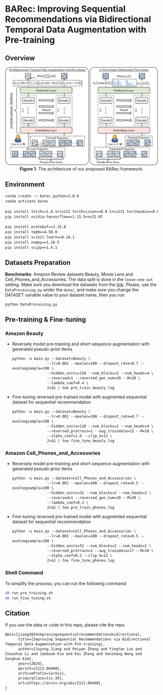 # BARec: Improving Sequential Recommendations via Bidirectional Temporal Data Augmentation with Pre-training

## Overview

<p align="center">
  <img src="BARec.jpg" alt="The architecture of our proposed BARec framework" width="700">
  <br>
  <b>Figure 1.</b> The architecture of our proposed BARec framework.
</p>

## Environment

```bash
conda create -n barec python=3.8.8
conda activate barec

pip install torch==1.8.1+cu111 torchvision==0.9.1+cu111 torchaudio==0.8.1 -f https://download.pytorch.org/whl/torch_stable.html
pip install nvidia-tensorflow==1.15.5+nv21.07

pip install protobuf==3.15.8
pip install tqdm==4.58.0
pip install scikit-learn==0.24.1
pip install numpy==1.18.5
pip install scipy==1.4.1
```

## Datasets Preparation
**Benchmarks**: Amazon Review datasets Beauty, Movie Lens and Cell_Phones_and_Accessories. 
The data split is done in the `leave-one-out` setting. Make sure you download the datasets from the [link](https://cseweb.ucsd.edu/~jmcauley/datasets/amazon/links.html). Please, use the `DataProcessing.py` under the `data/`, and make sure you change the DATASET variable value to your dataset name, then you run:

```
python DataProcessing.py
```

## Pre-training & Fine-tuning
### Amazon Beauty 
* Reversely model pre-training and short sequence augmentation with generated pseudo-prior items
    ```
    python -u main.py --dataset=Beauty \
                    --lr=0.001 --maxlen=100 --dropout_rate=0.7 --evalnegsample=100 \
                    --hidden_units=128 --num_blocks=2 --num_heads=4 \
                    --reversed=1 --reversed_gen_num=20 --M=20 \
                    --lambda_coef=0.4 \
                    2>&1 | tee pre_train_beauty.log   
    ```
* Fine-tuning reversed pre-trained model with augmented sequential dataset for sequential recommendation
    ```
    python -u main.py --dataset=Beauty \
                    --lr=0.001 --maxlen=100 --dropout_rate=0.7 --evalnegsample=100 \
                    --hidden_units=128 --num_blocks=2 --num_heads=4 \
                    --reversed_pretrain=1 --aug_traindata=15 --M=18 \
                    --alpha_coef=1.0 --clip_k=12 \
                    2>&1 | tee fine_tune_beauty.log
    ```

### Amazon Cell_Phones_and_Accessories
* Reversely model pre-training and short sequence augmentation with generated pseudo-prior items
    ```
    python -u main.py --dataset=Cell_Phones_and_Accessories \
                    --lr=0.001 --maxlen=100 --dropout_rate=0.5 --evalnegsample=100 \
                    --hidden_units=32 --num_blocks=2 --num_heads=2 \
                    --reversed=1 --reversed_gen_num=20 --M=20 \
                    --lambda_coef=0.3 \
                    2>&1 | tee pre_train_phones.log
    ```
* Fine-tuning reversed pre-trained model with augmented sequential dataset for sequential recommendation
    ```
    python -u main.py --dataset=Cell_Phones_and_Accessories \
                    --lr=0.001 --maxlen=100 --dropout_rate=0.5 --evalnegsample=100 \
                    --hidden_units=32 --num_blocks=2 --num_heads=2 \
                    --reversed_pretrain=1 --aug_traindata=17 --M=18 \
                    --alpha_coef=0.2 --clip_k=12 \
                    2>&1 | tee fine_tune_phones.log
    ```

### Shell Command
To simplify the process, you can run the following command:

```bash
sh run_pre_training.sh 
sh run_fine_tuning.sh
```

## Citation
If you use the data or code in this repo, please cite the repo.

```
@misc{jiang2024improvingsequentialrecommendationsbidirectional,
      title={Improving Sequential Recommendations via Bidirectional Temporal Data Augmentation with Pre-training}, 
      author={Juyong Jiang and Peiyan Zhang and Yingtao Luo and Chaozhuo Li and Jaeboum Kim and Kai Zhang and Senzhang Wang and Sunghun Kim},
      year={2024},
      eprint={2112.06460},
      archivePrefix={arXiv},
      primaryClass={cs.IR},
      url={https://arxiv.org/abs/2112.06460}, 
}
```
